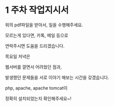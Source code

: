 # 1 주차 작업지시서

위의 pdf파일을 받아서, 일을 수행해주세요.


모르는게 있다면, 카톡, 메일 등으로

연락주시면 도움을 드리겠습니다.



목요일 저녁은

웹서버를 깔면서 어려웠던 점과, 

발생했던 문제들을 서로 이야기 해보는 시간을 갖겠습니다.


php, apache, apache tomcat이

정확히 설치되었는지 확인해주세요~!
